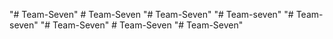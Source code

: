"# Team-Seven" 
#   T e a m - S e v e n  
 "# Team-Seven" 
"# Team-seven" 
"# Team-seven" 
"# Team-Seven" 
#   T e a m - S e v e n  
 "# Team-Seven" 
